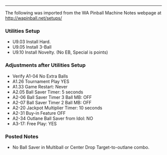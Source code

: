 ***
The following was imported from the WA Pinball Machine Notes webpage at http://wapinball.net/setups/
### Utilities Setup
-   U9.03 Install Hard.
-   U9.05 Install 3-Ball
-   U9.10 Install Novelty. (No EB, Special is points)
### Adjustments after Utilities Setup
-   Verify A1-04 No Extra Balls
-   A1.26 Tournament Play YES
-   A1.33 Game Restart: Never
-   A2.05 Ball Saver Timer: 5 seconds
-   A2-06 Ball Saver Timer 3 Ball MB: OFF
-   A2-07 Ball Saver Timer 2 Ball MB: OFF
-   A2-20 Jackpot Multiplier Timer: 10 seconds
-   A2-31 Buy-in Feature OFF
-   A2-34 Outlane Ball Saver from Idol: NO
-   A3-17: Free Play: YES
### Posted Notes
-   No Ball Saver in Multiball or Center Drop Target-to-outlane combo.